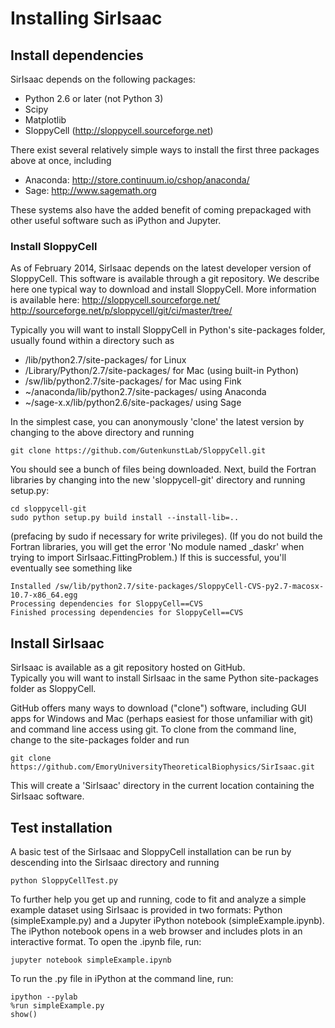 Installing SirIsaac
===================

## Install dependencies

SirIsaac depends on the following packages:

- Python 2.6 or later (not Python 3)
- Scipy
- Matplotlib
- SloppyCell (http://sloppycell.sourceforge.net)

There exist several relatively simple ways to install
the first three packages above at once, including

- Anaconda: http://store.continuum.io/cshop/anaconda/
- Sage: http://www.sagemath.org

These systems also have the added benefit of coming
prepackaged with other useful software such as
iPython and Jupyter.

### Install SloppyCell

As of February 2014, SirIsaac depends on the latest
developer version of SloppyCell.  This software is
available through a git repository.
We describe here one typical way to download and 
install SloppyCell.
More information is available here: 
http://sloppycell.sourceforge.net/
http://sourceforge.net/p/sloppycell/git/ci/master/tree/

Typically you will want to install SloppyCell in Python's
site-packages folder, usually found within a directory such as

* /lib/python2.7/site-packages/ for Linux
* /Library/Python/2.7/site-packages/ for Mac (using built-in Python)
* /sw/lib/python2.7/site-packages/ for Mac using Fink
* ~/anaconda/lib/python2.7/site-packages/ using Anaconda
* ~/sage-x.x/lib/python2.6/site-packages/ using Sage

In the simplest case, you can anonymously 'clone' the latest version 
by changing to the above directory and running

    git clone https://github.com/GutenkunstLab/SloppyCell.git

You should see a bunch of files being downloaded.  Next,
build the Fortran libraries by changing into the new 'sloppycell-git' 
directory and running setup.py:

    cd sloppycell-git
    sudo python setup.py build install --install-lib=..

(prefacing by sudo if necessary for write privileges).  (If you
do not build the Fortran libraries, you will
get the error 'No module named _daskr' when trying to
import SirIsaac.FittingProblem.)  If this is successful, you'll 
eventually see something like 

    Installed /sw/lib/python2.7/site-packages/SloppyCell-CVS-py2.7-macosx-10.7-x86_64.egg
    Processing dependencies for SloppyCell==CVS
    Finished processing dependencies for SloppyCell==CVS


## Install SirIsaac

SirIsaac is available as a git repository hosted on GitHub.  
Typically you will want to install SirIsaac in the same Python
site-packages folder as SloppyCell.  

GitHub offers many ways to download ("clone") software, including
GUI apps for Windows and Mac (perhaps easiest for those unfamiliar with git) 
and command line access using git.  To clone from 
the command line, change to the site-packages folder and run

    git clone https://github.com/EmoryUniversityTheoreticalBiophysics/SirIsaac.git

This will create a 'SirIsaac' directory in the current
location containing the SirIsaac software.

## Test installation

A basic test of the SirIsaac and SloppyCell installation can be
run by descending into the SirIsaac directory and running

    python SloppyCellTest.py

To further help you get up and running, 
code to fit and analyze a simple example dataset 
using SirIsaac is provided in two formats: 
Python (simpleExample.py) and a Jupyter iPython 
notebook (simpleExample.ipynb).  The 
iPython notebook opens in a web browser and 
includes plots in an interactive format.  To 
open the .ipynb file, run:
    
    jupyter notebook simpleExample.ipynb

To run the .py file in iPython at the command line, run:

    ipython --pylab
    %run simpleExample.py
    show()
